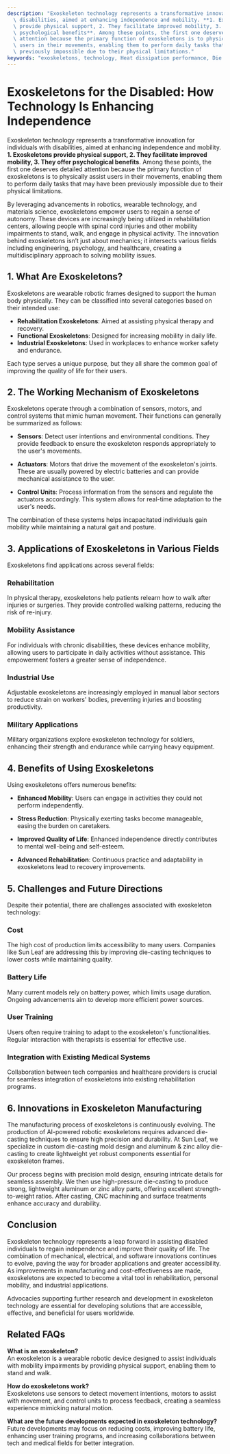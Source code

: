 ```yaml
---
description: "Exoskeleton technology represents a transformative innovation for individuals with\
  \ disabilities, aimed at enhancing independence and mobility. **1. Exoskeletons\
  \ provide physical support, 2. They facilitate improved mobility, 3. They offer\
  \ psychological benefits**. Among these points, the first one deserves detailed\
  \ attention because the primary function of exoskeletons is to physically assist\
  \ users in their movements, enabling them to perform daily tasks that may have been\
  \ previously impossible due to their physical limitations."
keywords: "exoskeletons, technology, Heat dissipation performance, Die casting process"
---
```

# Exoskeletons for the Disabled: How Technology Is Enhancing Independence

Exoskeleton technology represents a transformative innovation for individuals with disabilities, aimed at enhancing independence and mobility. **1. Exoskeletons provide physical support, 2. They facilitate improved mobility, 3. They offer psychological benefits**. Among these points, the first one deserves detailed attention because the primary function of exoskeletons is to physically assist users in their movements, enabling them to perform daily tasks that may have been previously impossible due to their physical limitations.

By leveraging advancements in robotics, wearable technology, and materials science, exoskeletons empower users to regain a sense of autonomy. These devices are increasingly being utilized in rehabilitation centers, allowing people with spinal cord injuries and other mobility impairments to stand, walk, and engage in physical activity. The innovation behind exoskeletons isn’t just about mechanics; it intersects various fields including engineering, psychology, and healthcare, creating a multidisciplinary approach to solving mobility issues.

## **1. What Are Exoskeletons?**

Exoskeletons are wearable robotic frames designed to support the human body physically. They can be classified into several categories based on their intended use:

- **Rehabilitation Exoskeletons**: Aimed at assisting physical therapy and recovery.
- **Functional Exoskeletons**: Designed for increasing mobility in daily life.
- **Industrial Exoskeletons**: Used in workplaces to enhance worker safety and endurance.

Each type serves a unique purpose, but they all share the common goal of improving the quality of life for their users. 

## **2. The Working Mechanism of Exoskeletons**

Exoskeletons operate through a combination of sensors, motors, and control systems that mimic human movement. Their functions can generally be summarized as follows:

- **Sensors**: Detect user intentions and environmental conditions. They provide feedback to ensure the exoskeleton responds appropriately to the user's movements.
  
- **Actuators**: Motors that drive the movement of the exoskeleton's joints. These are usually powered by electric batteries and can provide mechanical assistance to the user.

- **Control Units**: Process information from the sensors and regulate the actuators accordingly. This system allows for real-time adaptation to the user's needs.

The combination of these systems helps incapacitated individuals gain mobility while maintaining a natural gait and posture. 

## **3. Applications of Exoskeletons in Various Fields**

Exoskeletons find applications across several fields:

### **Rehabilitation**

In physical therapy, exoskeletons help patients relearn how to walk after injuries or surgeries. They provide controlled walking patterns, reducing the risk of re-injury.

### **Mobility Assistance**

For individuals with chronic disabilities, these devices enhance mobility, allowing users to participate in daily activities without assistance. This empowerment fosters a greater sense of independence.

### **Industrial Use**

Adjustable exoskeletons are increasingly employed in manual labor sectors to reduce strain on workers' bodies, preventing injuries and boosting productivity.

### **Military Applications**

Military organizations explore exoskeleton technology for soldiers, enhancing their strength and endurance while carrying heavy equipment. 

## **4. Benefits of Using Exoskeletons**

Using exoskeletons offers numerous benefits:

- **Enhanced Mobility**: Users can engage in activities they could not perform independently.
  
- **Stress Reduction**: Physically exerting tasks become manageable, easing the burden on caretakers.

- **Improved Quality of Life**: Enhanced independence directly contributes to mental well-being and self-esteem.

- **Advanced Rehabilitation**: Continuous practice and adaptability in exoskeletons lead to recovery improvements.

## **5. Challenges and Future Directions**

Despite their potential, there are challenges associated with exoskeleton technology:

### **Cost**

The high cost of production limits accessibility to many users. Companies like Sun Leaf are addressing this by improving die-casting techniques to lower costs while maintaining quality.

### **Battery Life**

Many current models rely on battery power, which limits usage duration. Ongoing advancements aim to develop more efficient power sources.

### **User Training**

Users often require training to adapt to the exoskeleton's functionalities. Regular interaction with therapists is essential for effective use.

### **Integration with Existing Medical Systems**

Collaboration between tech companies and healthcare providers is crucial for seamless integration of exoskeletons into existing rehabilitation programs.

## **6. Innovations in Exoskeleton Manufacturing**

The manufacturing process of exoskeletons is continuously evolving. The production of AI-powered robotic exoskeletons requires advanced die-casting techniques to ensure high precision and durability. At Sun Leaf, we specialize in custom die-casting mold design and aluminum & zinc alloy die-casting to create lightweight yet robust components essential for exoskeleton frames.

Our process begins with precision mold design, ensuring intricate details for seamless assembly. We then use high-pressure die-casting to produce strong, lightweight aluminum or zinc alloy parts, offering excellent strength-to-weight ratios. After casting, CNC machining and surface treatments enhance accuracy and durability.

## **Conclusion**

Exoskeleton technology represents a leap forward in assisting disabled individuals to regain independence and improve their quality of life. The combination of mechanical, electrical, and software innovations continues to evolve, paving the way for broader applications and greater accessibility. As improvements in manufacturing and cost-effectiveness are made, exoskeletons are expected to become a vital tool in rehabilitation, personal mobility, and industrial applications. 

Advocacies supporting further research and development in exoskeleton technology are essential for developing solutions that are accessible, effective, and beneficial for users worldwide.

## Related FAQs

**What is an exoskeleton?**  
An exoskeleton is a wearable robotic device designed to assist individuals with mobility impairments by providing physical support, enabling them to stand and walk.

**How do exoskeletons work?**  
Exoskeletons use sensors to detect movement intentions, motors to assist with movement, and control units to process feedback, creating a seamless experience mimicking natural motion.

**What are the future developments expected in exoskeleton technology?**  
Future developments may focus on reducing costs, improving battery life, enhancing user training programs, and increasing collaborations between tech and medical fields for better integration.
